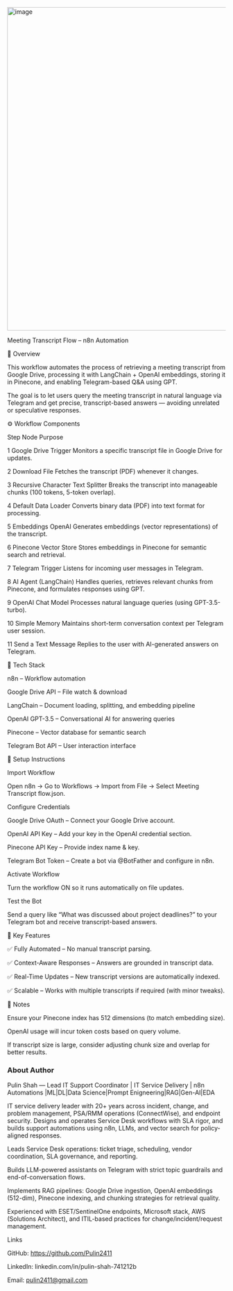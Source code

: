 <img width="813" height="745" alt="image" src="https://github.com/user-attachments/assets/7165128f-efda-456e-a2d6-aa5ad9e53113" />


Meeting Transcript Flow – n8n Automation

📌 Overview

This workflow automates the process of retrieving a meeting transcript from Google Drive, processing it with LangChain + OpenAI embeddings, storing it in Pinecone, and enabling Telegram-based Q&A using GPT.

The goal is to let users query the meeting transcript in natural language via Telegram and get precise, transcript-based answers — avoiding unrelated or speculative responses.

⚙️ Workflow Components

Step	Node	Purpose

1	Google Drive Trigger	Monitors a specific transcript file in Google Drive for updates.

2	Download File	Fetches the transcript (PDF) whenever it changes.

3	Recursive Character Text Splitter	Breaks the transcript into manageable chunks (100 tokens, 5-token overlap).

4	Default Data Loader	Converts binary data (PDF) into text format for processing.

5	Embeddings OpenAI	Generates embeddings (vector representations) of the transcript.

6	Pinecone Vector Store	Stores embeddings in Pinecone for semantic search and retrieval.

7	Telegram Trigger	Listens for incoming user messages in Telegram.

8	AI Agent (LangChain)	Handles queries, retrieves relevant chunks from Pinecone, and formulates responses using GPT.

9	OpenAI Chat Model	Processes natural language queries (using GPT-3.5-turbo).

10	Simple Memory	Maintains short-term conversation context per Telegram user session.

11	Send a Text Message	Replies to the user with AI-generated answers on Telegram.


🔗 Tech Stack


n8n – Workflow automation

Google Drive API – File watch & download

LangChain – Document loading, splitting, and embedding pipeline

OpenAI GPT-3.5 – Conversational AI for answering queries

Pinecone – Vector database for semantic search

Telegram Bot API – User interaction interface



🚀 Setup Instructions

Import Workflow

Open n8n → Go to Workflows → Import from File → Select Meeting Transcript flow.json.

Configure Credentials

Google Drive OAuth – Connect your Google Drive account.

OpenAI API Key – Add your key in the OpenAI credential section.

Pinecone API Key – Provide index name & key.

Telegram Bot Token – Create a bot via @BotFather and configure in n8n.

Activate Workflow

Turn the workflow ON so it runs automatically on file updates.

Test the Bot

Send a query like “What was discussed about project deadlines?” to your Telegram bot and receive transcript-based answers.


🎯 Key Features

✅ Fully Automated – No manual transcript parsing.

✅ Context-Aware Responses – Answers are grounded in transcript data.

✅ Real-Time Updates – New transcript versions are automatically indexed.

✅ Scalable – Works with multiple transcripts if required (with minor tweaks).


📌 Notes

Ensure your Pinecone index has 512 dimensions (to match embedding size).

OpenAI usage will incur token costs based on query volume.

If transcript size is large, consider adjusting chunk size and overlap for better results.

### About Author
Pulin Shah — Lead IT Support Coordinator | IT Service Delivery | n8n Automations |ML|DL|Data Science|Prompt Enigneering|RAG|Gen-AI|EDA

IT service delivery leader with 20+ years across incident, change, and problem management, PSA/RMM operations (ConnectWise), and endpoint security. Designs and operates Service Desk workflows with SLA rigor, and builds support automations using n8n, LLMs, and vector search for policy-aligned responses.

Leads Service Desk operations: ticket triage, scheduling, vendor coordination, SLA governance, and reporting.

Builds LLM-powered assistants on Telegram with strict topic guardrails and end-of-conversation flows.

Implements RAG pipelines: Google Drive ingestion, OpenAI embeddings (512-dim), Pinecone indexing, and chunking strategies for retrieval quality.

Experienced with ESET/SentinelOne endpoints, Microsoft stack, AWS (Solutions Architect), and ITIL-based practices for change/incident/request management.

Links

GitHub: https://github.com/Pulin2411

LinkedIn: linkedin.com/in/pulin-shah-741212b

Email: pulin2411@gmail.com

